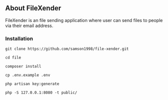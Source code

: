 ## About FileXender

FileXender is an file sending application where user can send files to people via their email address.


### Installation
```
git clone https://github.com/samson1998/file-xender.git

cd file

composer install

cp .env.example .env

php artisan key:generate

php -S 127.0.0.1:8080 -t public/
```




